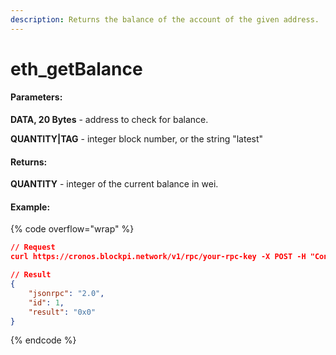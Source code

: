 ```yaml
---
description: Returns the balance of the account of the given address.
---
```


# eth\_getBalance

#### **Parameters:**

**DATA, 20 Bytes** - address to check for balance.

**QUANTITY|TAG** - integer block number, or the string "latest"

#### **Returns:**

**QUANTITY** - integer of the current balance in wei.

#### Example:

{% code overflow="wrap" %}
```json
// Request
curl https://cronos.blockpi.network/v1/rpc/your-rpc-key -X POST -H "Content-Type: application/json" --data '{"jsonrpc":"2.0","method":"eth_getBalance","params":["0x407d73d8a49eeb85d32cf465507dd71d507100c1", "latest"],"id":1}'

// Result
{
    "jsonrpc": "2.0",
    "id": 1,
    "result": "0x0"
}
```
{% endcode %}
